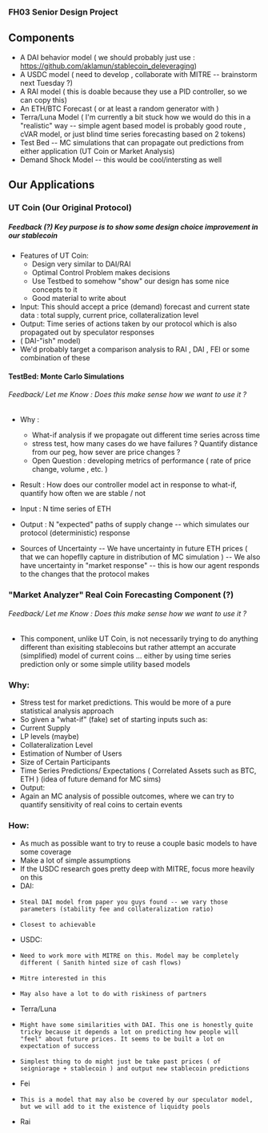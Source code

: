 ### FH03 Senior Design Project

## Components
- A DAI behavior model ( we should probably just use : https://github.com/aklamun/stablecoin_deleveraging)
- A USDC model ( need to develop , collaborate with MITRE -- brainstorm next Tuesday ?)
- A RAI model  ( this is doable because they use a PID controller, so we can copy this)
- An ETH/BTC Forecast ( or at least a random generator with )
- Terra/Luna Model ( I'm currently a bit stuck how we would do this in a "realistic" way -- simple agent based model is probably good route , cVAR model, or just blind time series forecasting based on 2 tokens)
- Test Bed  -- MC simulations that can propagate out predictions from either application (UT Coin or Market Analysis)
- Demand Shock Model -- this would be cool/intersting as well

## Our Applications
### UT Coin (Our Original Protocol)
##### Feedback (?) Key purpose is to show some design choice improvement in our stablecoin
- Features of UT Coin:
  - Design very similar to DAI/RAI
  - Optimal Control Problem makes decisions
  - Use Testbed to somehow "show" our design has some nice concepts to it
  - Good material to write about
- Input: This should accept a price (demand) forecast and current state data : total supply, current price, collateralization level
- Output: Time series of actions taken by our protocol which is also propagated out by speculator responses
- ( DAI-"ish" model)
- We'd probably target a comparison analysis to RAI , DAI , FEI or some combination of these

#### TestBed: Monte Carlo Simulations
###### Feedback/ Let me Know : Does this make sense how we want to use it ?
- Why :
  - What-if analysis if we propagate out different time series across time
  - stress test, how many cases do we have failures ? Quantify distance from our peg, how sever are price changes ?
  - Open Question : developing metrics of performance ( rate of price change, volume , etc. )
- Result : How does our controller model act in response to what-if, quantify how often we are stable / not

- Input : N time series of ETH  
- Output : N "expected" paths of supply change -- which simulates our protocol (deterministic) response
- Sources of Uncertainty
-- We have uncertainty in future ETH prices ( that we can hopeflly capture in distribution of MC simulation )
-- We also have uncertainty in "market response" -- this is how our agent responds to the changes that the protocol makes

### "Market Analyzer" Real Coin Forecasting Component (?)
###### Feedback/ Let me Know : Does this make sense how we want to use it ?
- This component, unlike UT Coin, is not necessarily trying to do anything different than exisiting stablecoins but rather attempt an accurate (simplified) model of current coins ... either by using time series prediction only or some simple utility based models
### Why:
   - Stress test for market predictions. This would be more of a pure statistical analysis approach
   - So given a "what-if" (fake) set of starting inputs such as:
   -   Current Supply
   -   LP levels (maybe)
   -   Collateralization Level
   -   Estimation of Number of Users
   -   Size of Certain Participants
   -   Time Series Predictions/ Expectations ( Correlated Assets such as BTC, ETH ) (idea of future demand for MC sims)
  - Output:
  - Again an MC analysis of possible outcomes, where we can try to quantify sensitivity of real coins to certain events
  ### How:
 - As much as possible want to try to reuse a couple basic models to have some coverage
 - Make a lot of simple assumptions
 - If the USDC research goes pretty deep with MITRE, focus more heavily on this
 -   DAI:
 -     Steal DAI model from paper you guys found -- we vary those parameters (stability fee and collateralization ratio)
 -     Closest to achievable
 -   USDC:
 -     Need to work more with MITRE on this. Model may be completely different ( Sanith hinted size of cash flows)
 -     Mitre interested in this
 -     May also have a lot to do with riskiness of partners
 -   Terra/Luna
 -     Might have some similarities with DAI. This one is honestly quite tricky because it depends a lot on predicting how people will "feel" about future prices. It seems to be built a lot on expectation of success
 -     Simplest thing to do might just be take past prices ( of seigniorage + stablecoin ) and output new stablecoin predictions
 -   Fei
 -     This is a model that may also be covered by our speculator model, but we will add to it the existence of liquidty pools
 -   Rai 
